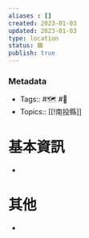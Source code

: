 ```yaml
---
aliases : []
created: 2023-01-03
updated: 2023-01-03
type: location
status: 🟩
publish: true
---
```

### Metadata
- Tags:: #🗺️ #📍
- Topics:: [[!南投縣]]

# 基本資訊
- 
# 其他
- 